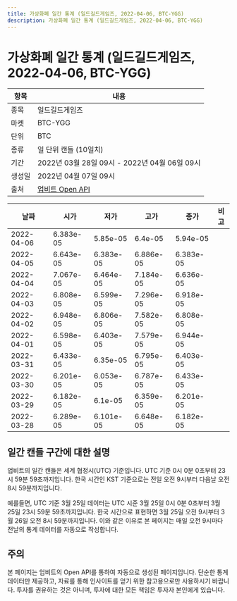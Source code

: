 ```yaml
---
title: 가상화폐 일간 통계 (일드길드게임즈, 2022-04-06, BTC-YGG)
description: 가상화폐 일간 통계 (일드길드게임즈, 2022-04-06, BTC-YGG)
---
```



가상화폐 일간 통계 (일드길드게임즈, 2022-04-06, BTC-YGG)
===

|항목|내용|
|--|--|
|종목|일드길드게임즈|
|마켓|BTC-YGG|
|단위|BTC|
|종류|일 단위 캔들 (10일치)|
|기간|2022년 03월 28일 09시 - 2022년 04월 06일 09시|
|생성일|2022년 04월 07일 09시|
|출처|[업비트 Open API](https://docs.upbit.com)|


|날짜|시가|저가|고가|종가|비고|
|--|--|--|--|--|--|
|2022-04-06|6.383e-05|5.85e-05|6.4e-05|5.94e-05|    |
|2022-04-05|6.643e-05|6.383e-05|6.886e-05|6.383e-05|    |
|2022-04-04|7.067e-05|6.464e-05|7.184e-05|6.636e-05|    |
|2022-04-03|6.808e-05|6.599e-05|7.296e-05|6.918e-05|    |
|2022-04-02|6.948e-05|6.806e-05|7.582e-05|6.808e-05|    |
|2022-04-01|6.598e-05|6.403e-05|7.579e-05|6.944e-05|    |
|2022-03-31|6.433e-05|6.35e-05|6.795e-05|6.403e-05|    |
|2022-03-30|6.201e-05|6.053e-05|6.787e-05|6.433e-05|    |
|2022-03-29|6.182e-05|6.1e-05|6.359e-05|6.201e-05|    |
|2022-03-28|6.289e-05|6.101e-05|6.648e-05|6.182e-05|    |


일간 캔들 구간에 대한 설명
---


업비트의 일간 캔들은 세계 협정시(UTC) 기준입니다. 
UTC 기준 0시 0분 0초부터 23시 59분 59초까지입니다. 
한국 시간인 KST 기준으로는 전일 오전 9시부터 다음날 오전 8시 59분까지입니다. 


예를들면, UTC 기준 3월 25일 데이터는 UTC 시준 3월 25일 0시 0분 0초부터 3월 25일 23시 59분 59초까지입니다. 
한국 시간으로 표현하면 3월 25일 오전 9시부터 3월 26일 오전 8시 59분까지입니다. 
이와 같은 이유로 본 페이지는 매일 오전 9시마다 전날의 통계 데이터를 자동으로 작성합니다. 


주의
---


본 페이지는 업비트의 Open API를 통하여 자동으로 생성된 페이지입니다. 
단순한 통계 데이터만 제공하고, 자료를 통해 인사이트를 얻기 위한 참고용으로만 사용하시기 바랍니다. 
투자를 권유하는 것은 아니며, 투자에 대한 모든 책임은 투자자 본인에게 있습니다. 
